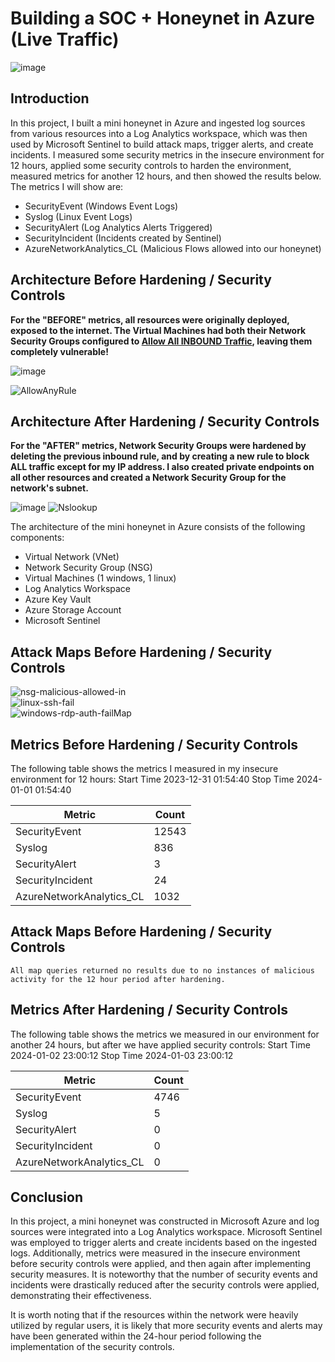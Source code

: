 # Building a SOC + Honeynet in Azure (Live Traffic)
![image](https://github.com/ecurry15/Azure-HoneyNet-Soc/assets/87204188/4f06c539-cd9f-4bb4-ac68-8a754b99959f)


## Introduction

In this project, I built a mini honeynet in Azure and ingested log sources from various resources into a Log Analytics workspace, which was then used by Microsoft Sentinel to build attack maps, trigger alerts, and create incidents. I measured some security metrics in the insecure environment for 12 hours, applied some security controls to harden the environment, measured metrics for another 12 hours, and then showed the results below. The metrics I will show are:

- SecurityEvent (Windows Event Logs)
- Syslog (Linux Event Logs)
- SecurityAlert (Log Analytics Alerts Triggered)
- SecurityIncident (Incidents created by Sentinel)
- AzureNetworkAnalytics_CL (Malicious Flows allowed into our honeynet)

## Architecture Before Hardening / Security Controls
<b> For the "BEFORE" metrics, all resources were originally deployed, exposed to the internet. The Virtual Machines had both their Network Security Groups configured to <ins>Allow All INBOUND Traffic</ins>, leaving them completely vulnerable! </b>
<b> </b>

![image](https://github.com/ecurry15/Azure-HoneyNet-Soc/assets/87204188/1f0357e8-4889-45a7-9645-943f8bd40d18)

![AllowAnyRule](https://github.com/ecurry15/Azure-HoneyNet-Soc/assets/87204188/92a35efd-03fa-4d92-ade6-e7ff2608a93e)



## Architecture After Hardening / Security Controls
<b>For the "AFTER" metrics, Network Security Groups were hardened by deleting the previous inbound rule, and by creating a new rule to block ALL traffic except for my IP address. I also created private endpoints on all other resources and created a Network Security Group for the network's subnet. </b>
<b> </b>

![image](https://github.com/ecurry15/Azure-HoneyNet-Soc/assets/87204188/5ceafa04-f5a7-4632-be8f-3bc912241abb)
![Nslookup](https://github.com/ecurry15/Azure-HoneyNet-Soc/assets/87204188/48d91258-7a50-4884-a6ad-14bea4b434b7)




The architecture of the mini honeynet in Azure consists of the following components:

- Virtual Network (VNet)
- Network Security Group (NSG)
- Virtual Machines (1 windows, 1 linux)
- Log Analytics Workspace
- Azure Key Vault
- Azure Storage Account
- Microsoft Sentinel

## Attack Maps Before Hardening / Security Controls
![nsg-malicious-allowed-in](https://github.com/ecurry15/Azure-HoneyNet-Soc/assets/87204188/a7c68013-9b57-4020-bc21-c4e7ddc3809a)
<br>
![linux-ssh-fail](https://github.com/ecurry15/Azure-HoneyNet-Soc/assets/87204188/c1903176-1630-44d8-b19b-f0aeec199c02)
<br>
![windows-rdp-auth-failMap](https://github.com/ecurry15/Azure-HoneyNet-Soc/assets/87204188/041f8285-080b-433e-a0a3-f960ffac31e4)
<br>

## Metrics Before Hardening / Security Controls

The following table shows the metrics I measured in my insecure environment for 12 hours:
Start Time 2023-12-31 01:54:40
Stop Time 2024-01-01 01:54:40

| Metric                   | Count
| ------------------------ | -----
| SecurityEvent            | 12543
| Syslog                   | 836
| SecurityAlert            | 3
| SecurityIncident         | 24
| AzureNetworkAnalytics_CL | 1032

## Attack Maps Before Hardening / Security Controls

```All map queries returned no results due to no instances of malicious activity for the 12 hour period after hardening.```

## Metrics After Hardening / Security Controls

The following table shows the metrics we measured in our environment for another 24 hours, but after we have applied security controls:
Start Time 2024-01-02 23:00:12
Stop Time	2024-01-03 23:00:12

| Metric                   | Count
| ------------------------ | -----
| SecurityEvent            | 4746
| Syslog                   | 5
| SecurityAlert            | 0
| SecurityIncident         | 0
| AzureNetworkAnalytics_CL | 0

## Conclusion

In this project, a mini honeynet was constructed in Microsoft Azure and log sources were integrated into a Log Analytics workspace. Microsoft Sentinel was employed to trigger alerts and create incidents based on the ingested logs. Additionally, metrics were measured in the insecure environment before security controls were applied, and then again after implementing security measures. It is noteworthy that the number of security events and incidents were drastically reduced after the security controls were applied, demonstrating their effectiveness.

It is worth noting that if the resources within the network were heavily utilized by regular users, it is likely that more security events and alerts may have been generated within the 24-hour period following the implementation of the security controls.
